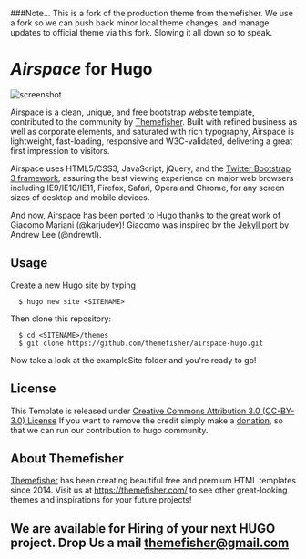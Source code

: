 ###Note... This is a fork of the production theme from themefisher.  We use a fork so we can push back minor local theme changes, and manage updates to official theme via this fork.  Slowing it all down so to speak.

# _Airspace_ for Hugo
![screenshot](https://cloud.githubusercontent.com/assets/10640964/24954873/edf64134-1fa2-11e7-8a89-9424ddd15d29.jpg "Home of the website")

Airspace is a clean, unique, and free bootstrap website template, contributed to the community by [Themefisher]. Built with refined business as well as corporate elements, and saturated with rich typography, Airspace is lightweight, fast-loading, responsive and W3C-validated, delivering a great first impression to visitors.

Airspace uses HTML5/CSS3, JavaScript, jQuery, and the [Twitter Bootstrap 3 framework](https://getbootstrap.com/docs/3.3/), assuring the best viewing experience on major web browsers including IE9/IE10/IE11, Firefox, Safari, Opera and Chrome, for any screen sizes of desktop and mobile devices.

And now, Airspace has been ported to [Hugo] thanks to the great work of Giacomo Mariani (@karjudev)!
Giacomo was inspired by the [Jekyll port](https://github.com/ndrewtl/airspace-jekyll) by Andrew Lee (@ndrewtl).

## Usage

Create a new Hugo site by typing

```
  $ hugo new site <SITENAME>
```

Then clone this repository:

```
  $ cd <SITENAME>/themes
  $ git clone https://github.com/themefisher/airspace-hugo.git
```

Now take a look at the exampleSite folder and you're ready to go!

## License

This Template is released under [Creative Commons Attribution 3.0 (CC-BY-3.0) License](https://creativecommons.org/licenses/by/3.0/)
If you want to remove the credit simply make a [donation](https://www.paypal.me/Themefisher), so that we can run our contribution to hugo community.

## About Themefisher

[Themefisher] has been creating beautiful free and premium HTML templates since 2014.
Visit us at https://themefisher.com/ to see other great-looking themes and inspirations for your future projects!

[Hugo]: https://gohugo.io/
[Themefisher]: https://themefisher.com/

## We are available for Hiring of your next HUGO project. Drop Us a mail [themefisher@gmail.com](mailto:themefisher@gmail.com)
